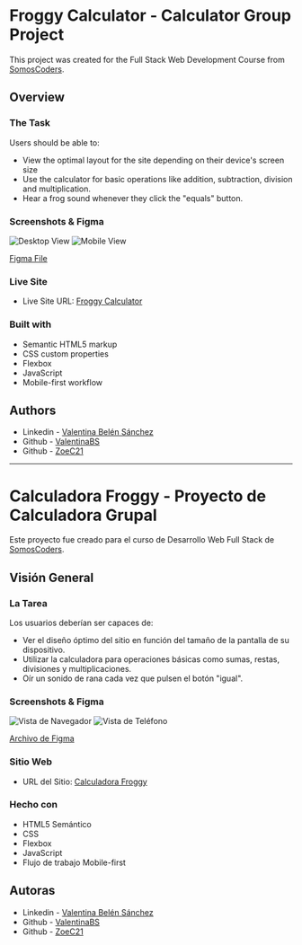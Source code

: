 # Froggy Calculator - Calculator Group Project

This project was created for the Full Stack Web Development Course from [SomosCoders](https://somoscoders.org/es).

## Overview

### The Task

Users should be able to:

- View the optimal layout for the site depending on their device's screen size
- Use the calculator for basic operations like addition, subtraction, division and multiplication.
- Hear a frog sound whenever they click the "equals" button.

### Screenshots & Figma

![Desktop View](./images/desktop-preview.png)
![Mobile View](./images/mobile-preview.png)

[Figma File](https://www.figma.com/file/9B0zK2KnGMCbGfxqEd3sGP/Calculadora?type=design&node-id=12%3A23&t=5DSQrWp7HMXoiebP-1)

### Live Site

- Live Site URL: [Froggy Calculator](https://froggy-calculator.vercel.app/)

### Built with

- Semantic HTML5 markup
- CSS custom properties
- Flexbox
- JavaScript
- Mobile-first workflow

## Authors

- Linkedin - [Valentina Belén Sánchez](https://www.linkedin.com/in/valentina-belen-sanchez/)
- Github - [ValentinaBS](https://github.com/ValentinaBS)
- Github - [ZoeC21](https://github.com/ZoeC21)

---

# Calculadora Froggy - Proyecto de Calculadora Grupal

Este proyecto fue creado para el curso de Desarrollo Web Full Stack de [SomosCoders](https://somoscoders.org/es).

## Visión General

### La Tarea

Los usuarios deberían ser capaces de:

- Ver el diseño óptimo del sitio en función del tamaño de la pantalla de su dispositivo.
- Utilizar la calculadora para operaciones básicas como sumas, restas, divisiones y multiplicaciones.
- Oír un sonido de rana cada vez que pulsen el botón "igual".

### Screenshots & Figma

![Vista de Navegador](./images/desktop-preview.png)
![Vista de Teléfono](./images/mobile-preview.png)

[Archivo de Figma](https://www.figma.com/file/9B0zK2KnGMCbGfxqEd3sGP/Calculadora?type=design&node-id=12%3A23&t=5DSQrWp7HMXoiebP-1)

### Sitio Web

- URL del Sitio: [Calculadora Froggy](https://froggy-calculator.vercel.app/)

### Hecho con

- HTML5 Semántico
- CSS
- Flexbox
- JavaScript
- Flujo de trabajo Mobile-first

## Autoras

- Linkedin - [Valentina Belén Sánchez](https://www.linkedin.com/in/valentina-belen-sanchez/)
- Github - [ValentinaBS](https://github.com/ValentinaBS)
- Github - [ZoeC21](https://github.com/ZoeC21)
